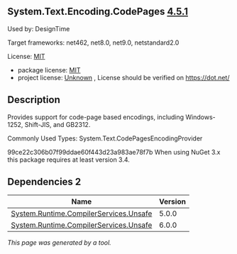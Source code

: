 ﻿System.Text.Encoding.CodePages [4.5.1](https://www.nuget.org/packages/System.Text.Encoding.CodePages/4.5.1)
--------------------

Used by: DesignTime

Target frameworks: net462, net8.0, net9.0, netstandard2.0

License: [MIT](../../../../licenses/mit) 

- package license: [MIT](https://github.com/dotnet/corefx/blob/master/LICENSE.TXT) 
- project license: [Unknown](https://dot.net/) , License should be verified on https://dot.net/

Description
-----------
Provides support for code-page based encodings, including Windows-1252, Shift-JIS, and GB2312.

Commonly Used Types:
System.Text.CodePagesEncodingProvider
 
99ce22c306b07f99ddae60f443d23a983ae78f7b 
When using NuGet 3.x this package requires at least version 3.4.

Dependencies 2
-----------

|Name|Version|
|----------|:----|
|[System.Runtime.CompilerServices.Unsafe](../../../../packages/nuget.org/system.runtime.compilerservices.unsafe/5.0.0)|5.0.0|
|[System.Runtime.CompilerServices.Unsafe](../../../../packages/nuget.org/system.runtime.compilerservices.unsafe/6.0.0)|6.0.0|

*This page was generated by a tool.*